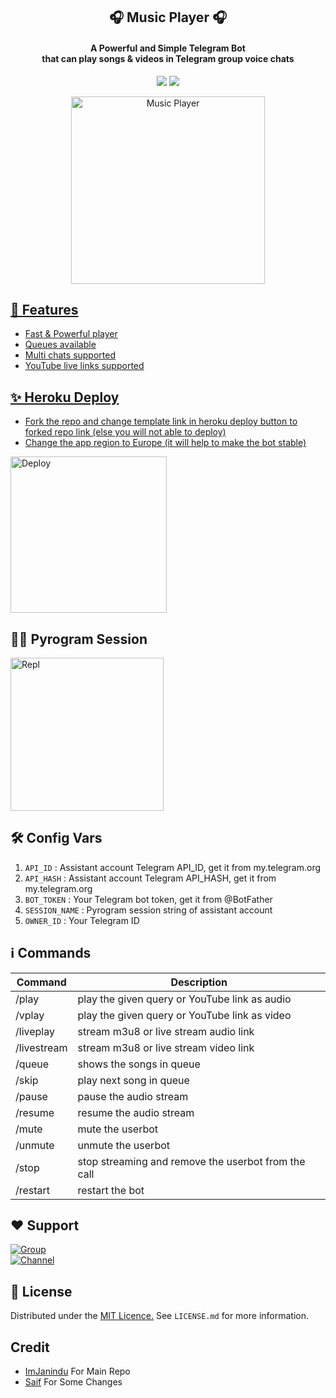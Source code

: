 <h2 align= center><b>🎧 Music Player 🎧</b></h2>
<h4 align = center>A Powerful and Simple Telegram Bot<br> that can play songs & videos in Telegram group voice chats</h4>

<p align='center'>
<a href="https://www.python.org/" alt="made-with-python"> <img src="https://img.shields.io/badge/Made%20with-Python-1f425f.svg?style=flat-square&logo=python&color=blue"></a>
<a href="https://github.com/ImJanindu/47MusicPlayerBot/graphs/commit-activity" alt="Maintenance"> <img src="https://img.shields.io/badge/Maintained%3F-yes-green.svg?style=flat-square"></a></p>

<p align="center"><a href="https://t.me/MissCutieBots"><img src="https://te.legra.ph/file/c64734caae40345289712.jpg" height="300" width="310" alt="Music Player"></p>
  
## 👀 Features
- Fast & Powerful player
- Queues available
- Multi chats supported
- YouTube live links supported

## ✨ Heroku Deploy
- Fork the repo and change template link in heroku deploy button to forked repo link (else you will not able to deploy)
- Change the app region to Europe (it will help to make the bot stable)
  
<p align="left"><a href="https://dashboard.heroku.com/new?template=https://github.com/saifalisew1508/Music-Video"><img src="https://img.shields.io/badge/Deploy%20To%20Heroku-blueviolet?style=for-the-badge&logo=heroku" width="250" alt="Deploy"></a></p>

## 🏃‍♂ Pyrogram Session

<p align="left"><a href="https://replit.com/@AaravxD/PyroStringSession#main.py"><img src="https://img.shields.io/badge/Generate%20On%20Repl-blueviolet?style=for-the-badge&logo=appveyor" width="245" alt="Repl"></a></p>  

## 🛠 Config Vars

1. `API_ID` : Assistant account Telegram API_ID, get it from my.telegram.org
2. `API_HASH` : Assistant account Telegram API_HASH, get it from my.telegram.org
3. `BOT_TOKEN` : Your Telegram bot token, get it from @BotFather
4. `SESSION_NAME` : Pyrogram session string of assistant account
5. `OWNER_ID` : Your Telegram ID

## ℹ️ Commands

| Command  | Description                                          |
| -------  | ---------------------------------------------------- |
| /play    | play the given query or YouTube link as audio        |
| /vplay   | play the given query or YouTube link as video        |
| /liveplay | stream m3u8 or live stream audio link                |
| /livestream | stream m3u8 or live stream video link                |
| /queue   | shows the songs in queue                             |        
| /skip    | play next song in queue                              |
| /pause   | pause the audio stream                               |
| /resume  | resume the audio stream                              |
| /mute    | mute the userbot                                     |
| /unmute  | unmute the userbot                                   |
| /stop    | stop streaming and remove the userbot from the call  |
| /restart | restart the bot                                      |

## ❤️ Support

<a href="https://t.me/MissCutie_Support"><img src="https://img.shields.io/badge/Join-Telegram%20Group-blue.svg?logo=telegram" alt="Group"></a><br>
<a href="https://t.me/MissCutieBots"><img src="https://img.shields.io/badge/Join-Telegram%20Channel-red.svg?logo=Telegram" alt="Channel"></a>

## 📄 License

Distributed under the [MIT Licence.](https://github.com/ImJanindu/47MusicPlayer/blob/main/LICENSE) See `LICENSE.md` for more information.

## Credit
- [ImJanindu](https://github.com/ImJanindu) For Main Repo
- [Saif](https://github.com/saifalisew1508) For Some Changes

